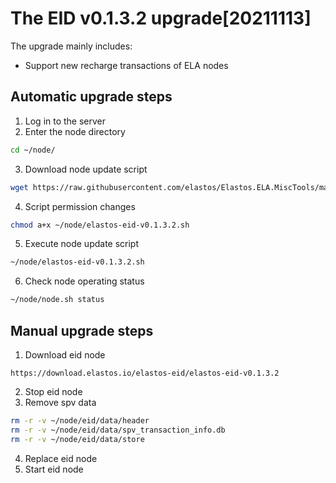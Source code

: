 # The EID v0.1.3.2 upgrade[20211113]

The upgrade mainly includes:
- Support new recharge transactions of ELA nodes 

## Automatic upgrade steps

1. Log in to the server
2. Enter the node directory

```bash
cd ~/node/
```

3. Download node update script

```bash
wget https://raw.githubusercontent.com/elastos/Elastos.ELA.MiscTools/master/upgrade/eid/elastos-eid-v0.1.3.2.sh
```
4. Script permission changes

```bash
chmod a+x ~/node/elastos-eid-v0.1.3.2.sh
```

5. Execute node update script

```bash
~/node/elastos-eid-v0.1.3.2.sh
```

6. Check node operating status

```bash
~/node/node.sh status
```

## Manual upgrade steps

1. Download eid node

```
https://download.elastos.io/elastos-eid/elastos-eid-v0.1.3.2
```

2. Stop eid node
3. Remove spv data

```bash
rm -r -v ~/node/eid/data/header
rm -r -v ~/node/eid/data/spv_transaction_info.db
rm -r -v ~/node/eid/data/store
```
4. Replace eid node
5. Start eid node
